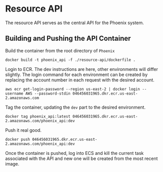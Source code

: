 # Resource API

The resource API serves as the central API for the Phoenix system.

## Building and Pushing the API Container

Build the container from the root directory of `Phoenix`
```
docker build -t phoenix_api -f ./resource-api/dockerfile .
```

Login to ECR. The dev instructions are here, other environments will differ slightly. The login command for each environment can be created by replacing the account number in each request with the desired account.
```
aws ecr get-login-password --region us-east-2 | docker login --username AWS --password-stdin 046456031965.dkr.ecr.us-east-2.amazonaws.com
```

Tag the container, updating the `dev` part to the desired environment.
```
docker tag phoenix_api:latest 046456031965.dkr.ecr.us-east-2.amazonaws.com/phoenix_api:dev
```

Push it real good.
```
docker push 046456031965.dkr.ecr.us-east-2.amazonaws.com/phoenix_api:dev
```

Once the container is pushed, log into ECS and kill the current task associated with the API and new one will be created from the most recent image.
